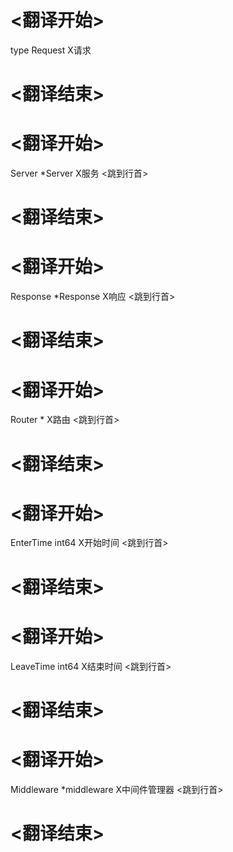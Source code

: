 
# <翻译开始>
type Request
X请求
# <翻译结束>

# <翻译开始>
Server  *Server
X服务
<跳到行首>
# <翻译结束>

# <翻译开始>
Response *Response
X响应
<跳到行首>
# <翻译结束>

# <翻译开始>
Router *
X路由
<跳到行首>
# <翻译结束>

# <翻译开始>
EnterTime  int64
X开始时间
<跳到行首>
# <翻译结束>

# <翻译开始>
LeaveTime  int64
X结束时间
<跳到行首>
# <翻译结束>

# <翻译开始>
Middleware *middleware
X中间件管理器
<跳到行首>
# <翻译结束>

